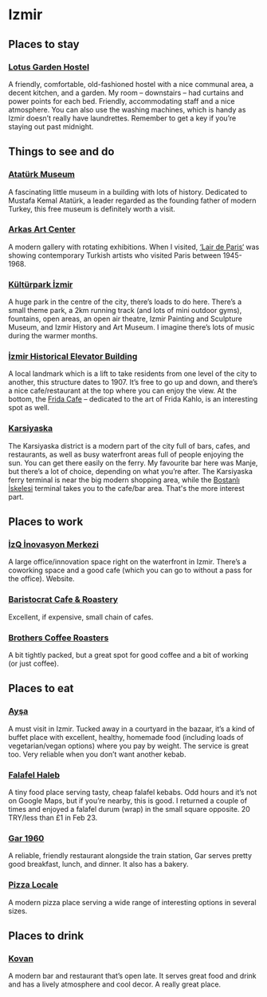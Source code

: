 # Izmir

## Places to stay

### <a href="https://www.google.co.uk/maps/place/Lotus+Garden+Hostel/@38.4206712,27.1424694,17.96z/data=!4m9!3m8!1s0x14bbd8f1f21c5e91:0x1283ad52275e5cf1!5m2!4m1!1i2!8m2!3d38.4204267!4d27.1434439!16s%2Fg%2F11btylp5dt" target="_blank">Lotus Garden Hostel</a>

A friendly, comfortable, old-fashioned hostel with a nice communal area, a decent kitchen, and a garden. My room – downstairs – had curtains and power points for each bed. Friendly, accommodating staff and a nice atmosphere. You can also use the washing machines, which is handy as Izmir doesn’t really have laundrettes. Remember to get a key if you’re staying out past midnight.

## Things to see and do

### <a href="https://www.google.co.uk/maps/place/Ataturk+Museum/@38.4374892,27.1409197,15.25z/data=!4m6!3m5!1s0x14bbd85a305be291:0xd98decf832d0f057!8m2!3d38.4355952!4d27.1405833!16s%2Fg%2F11bzrprtwz" target="_blank">Atatürk Museum</a>

A fascinating little museum in a building with lots of history. Dedicated to Mustafa Kemal Atatürk, a leader regarded as the founding father of modern Turkey, this free museum is definitely worth a visit.

### <a href="https://www.google.co.uk/maps/place/Arkas+Art+Center/@38.43202,27.1352702,17z/data=!4m6!3m5!1s0x14bbd8579a266dcb:0x9f6d3f801b05f566!8m2!3d38.4320199!4d27.1368178!16s%2Fg%2F11fnc9n508" target="_blank">Arkas Art Center</a>

A modern gallery with rotating exhibitions. When I visited, <a href=">https://arkassanatmerkezi.com/portfolio/lair-de-paris-paris-havasi/" target="_blank">‘Lair de Paris‘</a> was showing contemporary Turkish artists who visited Paris between 1945-1968.

### <a href="https://www.google.co.uk/maps/place/K%C3%BClt%C3%BCrpark+%C4%B0zmir/@38.4242664,27.1406709,15z/data=!4m6!3m5!1s0x14bbd8f6303c6bc7:0xdf4d0f2b4b570776!8m2!3d38.4284811!4d27.145345!16s%2Fg%2F1s05v3nkt" target="_blank">Kültürpark İzmir</a>

A huge park in the centre of the city, there’s loads to do here. There’s a small theme park, a 2km running track (and lots of mini outdoor gyms), fountains, open areas, an open air theatre, Izmir Painting and Sculpture Museum, and Izmir History and Art Museum. I imagine there’s lots of music during the warmer months.

### <a href="https://www.google.co.uk/maps/place/%C4%B0zmir+Historical+Elevator+Building/@38.409079,27.1169417,17.42z/data=!4m6!3m5!1s0x14bbd925a76e26f7:0xb540dfdc0bb32e47!8m2!3d38.4086587!4d27.1176455!16s%2Fm%2F02qt5rs" target="_blank">İzmir Historical Elevator Building</a>

A local landmark which is a lift to take residents from one level of the city to another, this structure dates to 1907. It’s free to go up and down, and there’s a nice cafe/restaurant at the top where you can enjoy the view. At the bottom, the <a href="https://www.google.co.uk/maps/place/Frida+Cafe/@38.4086305,27.1155184,16.5z/data=!4m6!3m5!1s0x14bbd9780024d0ab:0x29f2ba0d439a7c92!8m2!3d38.4092463!4d27.1175635!16s%2Fg%2F11f5_k5r7t" target="_blank">Frida Cafe</a> – dedicated to the art of Frida Kahlo, is an interesting spot as well.

### <a href="https://www.google.co.uk/maps/place/Bostanl%C4%B1+%C4%B0skelesi/@38.4560981,27.0968212,17.21z/data=!4m6!3m5!1s0x14bbd997303e1acf:0xc5c368046d018674!8m2!3d38.4522361!4d27.0977008!16s%2Fg%2F11fpqqql9w" target="_blank">Karsiyaska</a>

The Karsiyaska district is a modern part of the city full of bars, cafes, and restaurants, as well as busy waterfront areas full of people enjoying the sun. You can get there easily on the ferry. My favourite bar here was Manje, but there’s a lot of choice, depending on what you’re after. The Karsiyaska ferry terminal is near the big modern shopping area, while the <a href="https://www.google.co.uk/maps/place/Bostanl%C4%B1+%C4%B0skelesi/@38.4549312,27.0969227,17z/data=!4m14!1m7!3m6!1s0x14bbd997303e1acf:0xc5c368046d018674!2zQm9zdGFubMSxIMSwc2tlbGVzaQ!8m2!3d38.4522361!4d27.0977008!16s%2Fg%2F11fpqqql9w!3m5!1s0x14bbd997303e1acf:0xc5c368046d018674!8m2!3d38.4522361!4d27.0977008!16s%2Fg%2F11fpqqql9w?entry=ttu" target="_blank">Bostanlı İskelesi</a> terminal takes you to the cafe/bar area. That's the more interest part.

## Places to work

### <a href="https://www.google.co.uk/maps/place/%C4%B0zQ+%C4%B0novasyon+Merkezi/@38.4283727,27.132503,17z/data=!4m6!3m5!1s0x14bbd955b39f9741:0x1976a246b2751dc0!8m2!3d38.4269321!4d27.1328263!16s%2Fg%2F11sn6syryj" target="_blank">İzQ İnovasyon Merkezi</a>

A large office/innovation space right on the waterfront in Izmir. There’s a coworking space and a good cafe (which you can go to without a pass for the office). Website.

### <a href="https://www.google.co.uk/maps/place/Baristocrat+Cafe+%26+Roastery+Alsancak/@38.4282046,27.1382536,17z/data=!3m1!5s0x14bbd8f9d398acc3:0x1c4435286c3ec122!4m6!3m5!1s0x14bbd8f78755ff23:0x1e6525b733856c9e!8m2!3d38.4285105!4d27.1383497!16s%2Fg%2F11bw5650w8" target="_blank">Baristocrat Cafe & Roastery</a>

Excellent, if expensive, small chain of cafes.

### <a href="https://www.google.co.uk/maps/place/Brothers+Coffee+Roasters/@38.4317314,27.134784,17z/data=!4m6!3m5!1s0x14bbd85793c86a07:0xadf84f851ffb46ef!8m2!3d38.4317314!4d27.1369727!16s%2Fg%2F11b7tvmwqd" target="_blank">Brothers Coffee Roasters</a>
A bit tightly packed, but a great spot for good coffee and a bit of working (or just coffee).

## Places to eat

### <a href="https://www.google.co.uk/maps/place/Ay%C5%9Fa/@38.4185644,27.133758,18z/data=!4m6!3m5!1s0x14bbd8e444c475af:0xd141ae4c16ce0740!8m2!3d38.4187012!4d27.1343177!16s%2Fg%2F11c1q4crq5" target="_blank">Ayşa</a>

A must visit in Izmir. Tucked away in a courtyard in the bazaar, it’s a kind of buffet place with excellent, healthy, homemade food (including loads of vegetarian/vegan options) where you pay by weight. The service is great too. Very reliable when you don’t want another kebab.

### <a href="https://www.google.co.uk/maps/@38.4204257,27.1411181,20.5z" target="_blank">Falafel Haleb</a>

A tiny food place serving tasty, cheap falafel kebabs. Odd hours and it’s not on Google Maps, but if you’re nearby, this is good. I returned a couple of times and enjoyed a falafel durum (wrap) in the small square opposite. 20 TRY/less than £1 in Feb 23.

### <a href="https://www.google.co.uk/maps/place/Gar+1960/@38.421581,27.1421922,17.75z/data=!4m6!3m5!1s0x14bbd8f1660fe547:0x637ea7bec94f23ae!8m2!3d38.4228838!4d27.1434471!16s%2Fg%2F11rc1nnbfv" target="_blank">Gar 1960</a>

A reliable, friendly restaurant alongside the train station, Gar serves pretty good breakfast, lunch, and dinner. It also has a bakery.

### <a href="https://www.google.co.uk/maps/place/Pizza+Locale/@38.432892,27.1414228,18z/data=!4m6!3m5!1s0x14bbd85922b97787:0xfcb76bb2252317e6!8m2!3d38.432477!4d27.142724!16s%2Fg%2F11byvs6hzk" target="_blank">Pizza Locale</a>

A modern pizza place serving a wide range of interesting options in several sizes.

## Places to drink

### <a href="https://www.google.co.uk/maps/place/Kovan/@38.437984,27.1419723,17z/data=!4m6!3m5!1s0x14bbd85b10d3b081:0x2c5f990585fa05be!8m2!3d38.4376992!4d27.1425323!16s%2Fg%2F11c47xgn3z" target="_blank">Kovan</a>

A modern bar and restaurant that’s open late. It serves great food and drink and has a lively atmosphere and cool decor. A really great place.